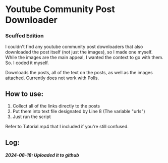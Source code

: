 # Youtube Community Post Downloader
### Scuffed Edition

I couldn't find any youtube community post downloaders that also downloaded the post itself (not just the images), so I made one myself.
While the images are the main appeal, I wanted the context to go with them.
So. I coded it myself.

Downloads the posts, all of the text on the posts, as well as the images attached.
Currently does not work with Polls.


## How to use:
1. Collect all of the links directly to the posts
2. Put them into text file designated by Line 8 (The variable "urls")
3. Just run the script


Refer to Tutorial.mp4 that I included if you're still confused.

## Log:
##### 2024-08-18: Uploaded it to github
